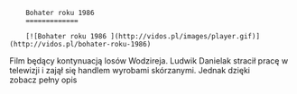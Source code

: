 
        Bohater roku 1986 
        =============
        
        [![Bohater roku 1986 ](http://vidos.pl/images/player.gif)](http://vidos.pl/bohater-roku-1986)
        
        
 Film będący kontynuacją losów Wodzireja. Ludwik Danielak stracił pracę w telewizji i zajął się handlem wyrobami skórzanymi. Jednak dzięki zobacz pełny opis
    